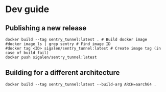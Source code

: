 # Dev guide

## Publishing a new release

```
docker build --tag sentry_tunnel:latest . # Build docker image
#docker image ls | grep sentry # Find image ID
#docker tag <ID> sigalen/sentry_tunnel:latest # Create image tag (in case of build fail)
docker push sigalen/sentry_tunnel:latest
```

## Building for a different architecture

```
docker build --tag sentry_tunnel:latest --build-arg ARCH=aarch64 .
```
